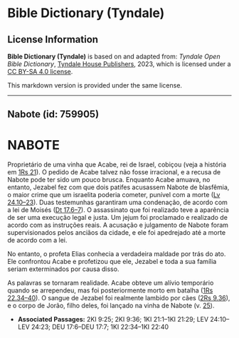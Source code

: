 # Bible Dictionary (Tyndale)

## License Information

**Bible Dictionary (Tyndale)** is based on and adapted from: _Tyndale Open Bible Dictionary_, [Tyndale House Publishers](https://tyndaleopenresources.com/), 2023, which is licensed under a [CC BY-SA 4.0 license](https://creativecommons.org/licenses/by-sa/4.0/legalcode.en).

This markdown version is provided under the same license.



--------------------------------

## Nabote (id: 759905)

NABOTE
======

Proprietário de uma vinha que Acabe, rei de Israel, cobiçou (veja a história em [1Rs 21](https://ref.ly/1Kgs21:1-1Kgs21:29)). O pedido de Acabe talvez não fosse irracional, e a recusa de Nabote pode ter sido um pouco brusca. Enquanto Acabe amuava, no entanto, Jezabel fez com que dois patifes acusassem Nabote de blasfêmia, o maior crime que um israelita poderia cometer, punível com a morte ([Lv 24\.10–23](https://ref.ly/Lev24:10-Lev24:23)). Duas testemunhas garantiram uma condenação, de acordo com a lei de Moisés ([Dt 17\.6–7](https://ref.ly/Deut17:6-Deut17:7)). O assassinato que foi realizado teve a aparência de ser uma execução legal e justa. Um jejum foi proclamado e realizado de acordo com as instruções reais. A acusação e julgamento de Nabote foram supervisionados pelos anciãos da cidade, e ele foi apedrejado até a morte de acordo com a lei.

No entanto, o profeta Elias conhecia a verdadeira maldade por trás do ato. Ele confrontou Acabe e profetizou que ele, Jezabel e toda a sua família seriam exterminados por causa disso.

As palavras se tornaram realidade. Acabe obteve um alívio temporário quando se arrependeu, mas foi posteriormente morto em batalha ([1Rs 22\.34–40](https://ref.ly/1Kgs22:34-1Kgs22:40)). O sangue de Jezabel foi realmente lambido por cães ([2Rs 9\.36](https://ref.ly/2Kgs9:36)), e o corpo de Jorão, filho deles, foi lançado na vinha de Nabote (v. [25](https://ref.ly/2Kgs9:25)).

* **Associated Passages:** 2KI 9:25; 2KI 9:36; 1KI 21:1–1KI 21:29; LEV 24:10–LEV 24:23; DEU 17:6–DEU 17:7; 1KI 22:34–1KI 22:40

